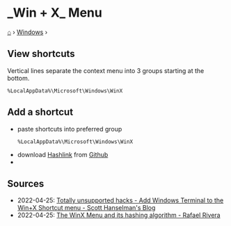 <h1> _Win + X_ Menu </h1>

[⌂](../README.md) › [Windows](../README.md#windows) ›

## View shortcuts

Vertical lines separate the context menu into 3 groups starting at the bottom.

```
%LocalAppData%\Microsoft\Windows\WinX
```

## Add a shortcut

- paste shortcuts into preferred group
    ```
    %LocalAppData%\Microsoft\Windows\WinX
    ```
- download [Hashlink](https://github.com/riverar/hashlnk) from [Github](https://raw.githubusercontent.com/riverar/hashlnk/master/bin/hashlnk_0.2.0.0.zip)
- 


## Sources
- 2022-04-25: [Totally unsupported hacks - Add Windows Terminal to the Win+X Shortcut menu - Scott Hanselman's Blog](https://www.hanselman.com/blog/totally-unsupported-hacks-add-windows-terminal-to-the-winx-shortcut-menu)
- 2022-04-25: [The WinX Menu and its hashing algorithm - Rafael Rivera](https://www.withinrafael.com/2014/04/05/the-winx-menu-and-its-hashing-algorithm/)